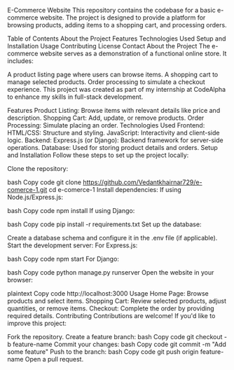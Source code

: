 E-Commerce Website
This repository contains the codebase for a basic e-commerce website. The project is designed to provide a platform for browsing products, adding items to a shopping cart, and processing orders.

Table of Contents
About the Project
Features
Technologies Used
Setup and Installation
Usage
Contributing
License
Contact
About the Project
The e-commerce website serves as a demonstration of a functional online store. It includes:

A product listing page where users can browse items.
A shopping cart to manage selected products.
Order processing to simulate a checkout experience.
This project was created as part of my internship at CodeAlpha to enhance my skills in full-stack development.

Features
Product Listing: Browse items with relevant details like price and description.
Shopping Cart: Add, update, or remove products.
Order Processing: Simulate placing an order.
Technologies Used
Frontend:
HTML/CSS: Structure and styling.
JavaScript: Interactivity and client-side logic.
Backend:
Express.js (or Django): Backend framework for server-side operations.
Database: Used for storing product details and orders.
Setup and Installation
Follow these steps to set up the project locally:

Clone the repository:

bash
Copy code
git clone https://github.com/Vedantkhairnar729/e-comerce-1.git
cd e-comerce-1
Install dependencies: If using Node.js/Express.js:

bash
Copy code
npm install
If using Django:

bash
Copy code
pip install -r requirements.txt
Set up the database:

Create a database schema and configure it in the .env file (if applicable).
Start the development server: For Express.js:

bash
Copy code
npm start
For Django:

bash
Copy code
python manage.py runserver
Open the website in your browser:

plaintext
Copy code
http://localhost:3000
Usage
Home Page: Browse products and select items.
Shopping Cart: Review selected products, adjust quantities, or remove items.
Checkout: Complete the order by providing required details.
Contributing
Contributions are welcome! If you'd like to improve this project:

Fork the repository.
Create a feature branch:
bash
Copy code
git checkout -b feature-name
Commit your changes:
bash
Copy code
git commit -m "Add some feature"
Push to the branch:
bash
Copy code
git push origin feature-name
Open a pull request.
